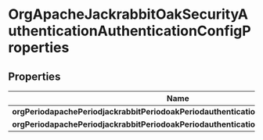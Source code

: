 
# OrgApacheJackrabbitOakSecurityAuthenticationAuthenticationConfigProperties

## Properties
Name | Type | Description | Notes
------------ | ------------- | ------------- | -------------
**orgPeriodapachePeriodjackrabbitPeriodoakPeriodauthenticationPeriodappName** | [**ConfigNodePropertyString**](ConfigNodePropertyString.md) |  |  [optional]
**orgPeriodapachePeriodjackrabbitPeriodoakPeriodauthenticationPeriodconfigSpiName** | [**ConfigNodePropertyString**](ConfigNodePropertyString.md) |  |  [optional]




